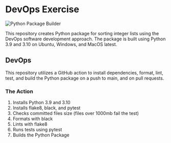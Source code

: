 # DevOps Exercise
![Python Package Builder]([https://github.com/github/docs/actions/workflows/python-app.yml/badge.svg](https://github.com/rgiles4/Reposte/blob/rgiles4-patch-1/.github/workflows/python-app.yml))

This repository creates Python package for sorting integer 
lists using the DevOps software development approach. The
package is built using Python 3.9 and 3.10 on Ubuntu, Windows,
and MacOS latest.

## DevOps
This repository utilizes a GitHub action to install dependencies,
format, lint, test, and build the Python package on a push to main, and on pull requests.

### The Action

1. Installs Python 3.9 and 3.10
2. Installs flake8, black, and pytest
3. Checks committed files size (files over 1000mb fail the test)
4. Formats with black
5. Lints with flake8
6. Runs tests using pytest
7. Builds the Python Package


  
